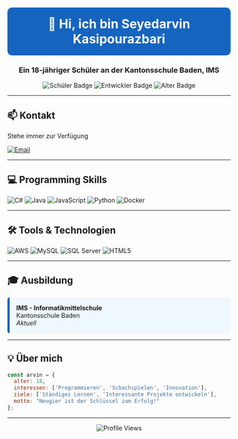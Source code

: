 <div align="center">
  
# <div style="background-color: #1565C0; color: white; padding: 20px; border-radius: 10px;">👋 Hi, ich bin Seyedarvin Kasipourazbari</div>

### Ein 18-jähriger Schüler an der Kantonsschule Baden, IMS

<img src="https://img.shields.io/badge/-Schüler-blue?style=for-the-badge" alt="Schüler Badge"/>
<img src="https://img.shields.io/badge/-Entwickler-orange?style=for-the-badge" alt="Entwickler Badge"/>
<img src="https://img.shields.io/badge/-18%20Jahre-green?style=for-the-badge" alt="Alter Badge"/>

</div>

---

## 📫 Kontakt

Stehe immer zur Verfügung

<a href="mailto:a.kasipourazbari.inf23@stud.bbbaden.ch">
  <img src="https://img.shields.io/badge/Email-blue?style=for-the-badge&logo=gmail&logoColor=white" alt="Email"/>
</a>

---

## 💻 Programming Skills

<div>
  <img src="https://img.shields.io/badge/C%23-512BD4?style=for-the-badge&logo=csharp&logoColor=white" alt="C#"/>
  <img src="https://img.shields.io/badge/Java-ED8B00?style=for-the-badge&logo=java&logoColor=white" alt="Java"/>
  <img src="https://img.shields.io/badge/JavaScript-F7DF1E?style=for-the-badge&logo=javascript&logoColor=black" alt="JavaScript"/>
  <img src="https://img.shields.io/badge/Python-3776AB?style=for-the-badge&logo=python&logoColor=white" alt="Python"/>
  <img src="https://img.shields.io/badge/Docker-2496ED?style=for-the-badge&logo=docker&logoColor=white" alt="Docker"/>
</div>

---

## 🛠 Tools & Technologien

<div>
  <img src="https://img.shields.io/badge/AWS-232F3E?style=for-the-badge&logo=amazon-aws&logoColor=white" alt="AWS"/>
  <img src="https://img.shields.io/badge/MySQL-4479A1?style=for-the-badge&logo=mysql&logoColor=white" alt="MySQL"/>
  <img src="https://img.shields.io/badge/SQL%20Server-CC2927?style=for-the-badge&logo=microsoft-sql-server&logoColor=white" alt="SQL Server"/>
  <img src="https://img.shields.io/badge/HTML5-E34F26?style=for-the-badge&logo=html5&logoColor=white" alt="HTML5"/>
</div>

---

## 🎓 Ausbildung

<div style="background-color: #f0f8ff; padding: 15px; border-left: 5px solid #1565C0; border-radius: 5px;">
  <strong>IMS - Informatikmittelschule</strong><br>
  Kantonsschule Baden<br>
  <i>Aktuell</i>
</div>

---

## 💡 Über mich

```javascript
const arvin = {
  alter: 18,
  interessen: ['Programmieren', 'Schachspielen', 'Innovation'],
  ziele: ['Ständiges Lernen', 'Interessante Projekte entwickeln'],
  motto: "Neugier ist der Schlüssel zum Erfolg!"
};
```

---

<div align="center">
  <img src="https://komarev.com/ghpvc/?username=arvin-kasipour&color=blue" alt="Profile Views" />
</div>
